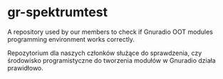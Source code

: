 # gr-spektrumtest

A repository used by our members to check if Gnuradio OOT modules programming environment works correctly.




Repozytorium dla naszych członków służące do sprawdzenia, czy środowisko programistyczne do tworzenia
modułów w Gnuradio działa prawidłowo.

